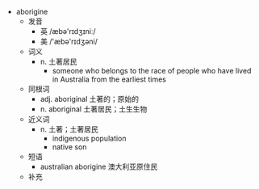 - aborigine
  - 发音
    - 英 /æbə'rɪdʒɪniː/
    - 美 /'æbə'rɪdʒəni/
  - 词义
    - n. 土著居民
      - someone who belongs to the race of people who have lived in Australia from the earliest times
  - 同根词
    - adj. aboriginal 土著的；原始的
    - n. aboriginal 土著居民；土生生物
  - 近义词
    - n. 土著；土著居民
      - indigenous population
      - native son
  - 短语
    - australian aborigine 澳大利亚原住民
  - 补充